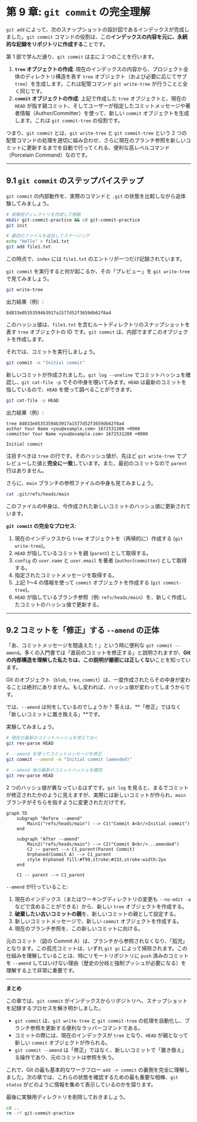 # 第 9 章: `git commit` の完全理解

`git add` によって、次のスナップショットの設計図であるインデックスが完成しました。`git commit` コマンドの役割は、この**インデックスの内容を元に、永続的な記録をリポジトリに作成する**ことです。

第 1 部で学んだ通り、`git commit` は主に 2 つのことを行います。

1.  **`tree` オブジェクトの作成**: 現在のインデックスの内容から、プロジェクト全体のディレクトリ構造を表す `tree` オブジェクト（および必要に応じてサブ `tree`）を生成します。これは配管コマンド `git write-tree` が行うことと全く同じです。
2.  **`commit` オブジェクトの作成**: 上記で作成した `tree` オブジェクトと、現在の `HEAD` が指す親コミット、そしてユーザーが指定したコミットメッセージや著者情報（Author/Committer）を使って、新しい `commit` オブジェクトを生成します。これは `git commit-tree` の役割です。

つまり、`git commit` とは、`git write-tree` と `git commit-tree` という 2 つの配管コマンドの処理を適切に組み合わせ、さらに現在のブランチ参照を新しいコミットに更新するまでを自動で行ってくれる、便利な高レベルコマンド（Porcelain Command）なのです。

---

## 9.1 `git commit` のステップバイステップ

`git commit` の内部動作を、実際のコマンドと `.git` の状態を比較しながら追体験してみましょう。

```bash
# 実験用ディレクトリを作成して移動
mkdir git-commit-practice && cd git-commit-practice
git init

# 最初のファイルを追加してステージング
echo "Hello" > file1.txt
git add file1.txt
```

この時点で、`index` には `file1.txt` のエントリが一つだけ記録されています。

`git commit` を実行すると何が起こるか、その「プレビュー」を `git write-tree` で見てみましょう。
```bash
git write-tree
```
出力結果（例）:
```
8d833e05353594b3917a1577d52f3659db62f8a4
```
このハッシュ値は、`file1.txt` を含むルートディレクトリのスナップショットを表す `tree` オブジェクトの ID です。`git commit` は、内部でまずこのオブジェクトを作成します。

それでは、コミットを実行しましょう。
```bash
git commit -m "Initial commit"
```

新しいコミットが作成されました。`git log --oneline` でコミットハッシュを確認し、`git cat-file -p` でその中身を覗いてみます。`HEAD` は最新のコミットを指しているので、`HEAD` を使って調べることができます。

```bash
git cat-file -p HEAD
```
出力結果（例）:
```
tree 8d833e05353594b3917a1577d52f3659db62f8a4
author Your Name <you@example.com> 1672531200 +0900
committer Your Name <you@example.com> 1672531200 +0900

Initial commit
```
注目すべきは `tree` の行です。そのハッシュ値が、先ほど `git write-tree` でプレビューした値と**完全に一致**しています。また、最初のコミットなので `parent` 行はありません。

さらに、`main` ブランチの参照ファイルの中身も見てみましょう。
```bash
cat .git/refs/heads/main
```
このファイルの中身は、今作成された新しいコミットのハッシュ値に更新されています。

**`git commit` の完全なプロセス**:
1.  現在のインデックスから `tree` オブジェクトを（再帰的に）作成する (`git write-tree`)。
2.  `HEAD` が指しているコミットを親 (`parent`) として取得する。
3.  `config` の `user.name` と `user.email` を著者 (`author`/`committer`) として取得する。
4.  指定されたコミットメッセージを取得する。
5.  上記 1〜4 の情報を使って `commit` オブジェクトを作成する (`git commit-tree`)。
6.  `HEAD` が指しているブランチ参照（例: `refs/heads/main`）を、新しく作成したコミットのハッシュ値で更新する。

---
## 9.2 コミットを「修正」する `--amend` の正体

「あ、コミットメッセージを間違えた！」という時に便利な `git commit --amend`。多くの入門書では「直前のコミットを修正する」と説明されますが、**Git の内部構造を理解した私たちは、この説明が厳密には正しくない**ことを知っています。

Git のオブジェクト（`blob`, `tree`, `commit`）は、一度作成されたらその中身が変わることは絶対にありません。もし変われば、ハッシュ値が変わってしまうからです。

では、`--amend` は何をしているのでしょうか？ 答えは、**「修正」ではなく「新しいコミットに置き換える」**です。

実験してみましょう。
```bash
# 現在の最新のコミットハッシュを覚えておく
git rev-parse HEAD

# --amend を使ってコミットメッセージを修正
git commit --amend -m "Initial commit (amended)"

# --amend 後の最新のコミットハッシュを確認
git rev-parse HEAD
```
2 つのハッシュ値が異なっているはずです。`git log` を見ると、まるでコミットが修正されたかのように見えますが、実際には新しいコミットが作られ、`main` ブランチがそちらを指すように変更されただけです。

```mermaid
graph TD
    subgraph "Before --amend"
        Main1("refs/heads/main") --> C1("Commit A<br/>Initial commit")
    end

    subgraph "After --amend"
        Main2("refs/heads/main") --> C2("Commit B<br/>...amended")
        C2 -- parent --> C1_parent(Parent Commit)
        Orphaned(Commit A) --> C1_parent
        style Orphaned fill:#f99,stroke:#333,stroke-width:2px
    end

    C1 -- parent --> C1_parent
```

`--amend` が行っていること:
1.  現在のインデックス（またはワーキングディレクトリの変更も `--no-edit -a` などで含めることができる）から、新しい `tree` オブジェクトを作成する。
2.  **破棄したい古いコミットの親**を、新しいコミットの親として設定する。
3.  新しいコミットメッセージで、新しい `commit` オブジェクトを作成する。
4.  現在のブランチ参照を、この新しいコミットに向ける。

元のコミット（図の Commit A）は、ブランチから参照されなくなり、「孤児」となります。この孤児コミットは、いずれ `git gc` によって掃除されます。この仕組みを理解していることは、特にリモートリポジトリに `push` 済みのコミットを `--amend` してはいけない理由（歴史の分岐と強制プッシュが必要になる）を理解する上で非常に重要です。

---
**まとめ**

この章では、`git commit` がインデックスからリポジトリへ、スナップショットを記録するプロセスを解き明かしました。

-   `git commit` は、`git write-tree` と `git commit-tree` の処理を自動化し、ブランチ参照を更新する便利なラッパーコマンドである。
-   コミットの際には、現在のインデックスが `tree` となり、`HEAD` が親となって新しい `commit` オブジェクトが作られる。
-   `git commit --amend` は「修正」ではなく、新しいコミットで「置き換え」る操作であり、元のコミットは参照を失う。

これで、Git の最も基本的なワークフロー `add -> commit` の裏側を完全に理解しました。次の章では、これらの状態を確認するための最も重要な相棒、`git status` がどのように情報を集めて表示しているのかを探ります。

最後に実験用ディレクトリを削除しておきましょう。
```bash
cd ..
rm -rf git-commit-practice
```
